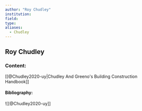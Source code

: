```yaml
---
author: "Roy Chudley"
institution:
field:
type:
aliases:
  - Chudley
---
```


## Roy Chudley

### Content:
[[@Chudley2020-uy|Chudley And Greeno's Building Construction Handbook]]

#### Bibliography:

![[@Chudley2020-uy]]